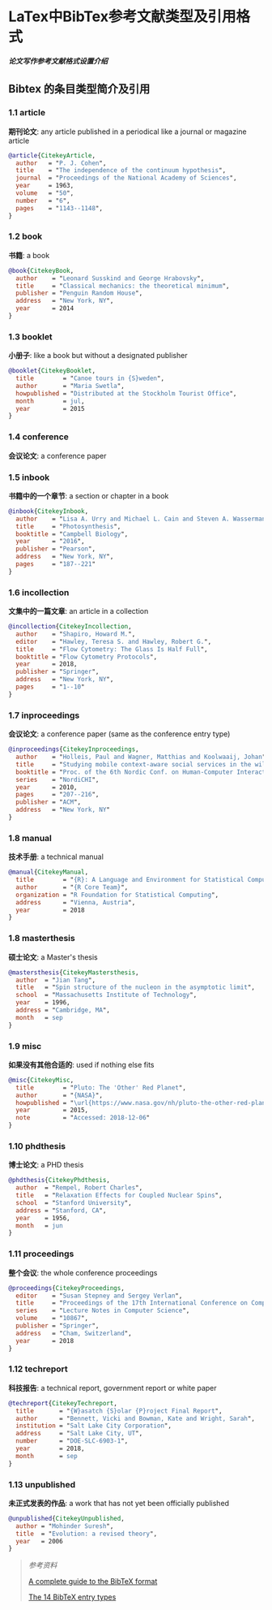 # LaTex中BibTex参考文献类型及引用格式


***论文写作参考文献格式设置介绍***

<!--more-->

## Bibtex 的条目类型简介及引用

### 1.1 article

**期刊论文**: any article published in a periodical like a journal or magazine article

```bibtex
@article{CitekeyArticle,
  author   = "P. J. Cohen",
  title    = "The independence of the continuum hypothesis",
  journal  = "Proceedings of the National Academy of Sciences",
  year     = 1963,
  volume   = "50",
  number   = "6",
  pages    = "1143--1148",
}
```

### 1.2 book

**书籍**: a book

```bibtex
@book{CitekeyBook,
  author    = "Leonard Susskind and George Hrabovsky",
  title     = "Classical mechanics: the theoretical minimum",
  publisher = "Penguin Random House",
  address   = "New York, NY",
  year      = 2014
}
```

### 1.3 booklet

**小册子**: like a book but without a designated publisher

```bibtex
@booklet{CitekeyBooklet,
  title        = "Canoe tours in {S}weden",
  author       = "Maria Swetla", 
  howpublished = "Distributed at the Stockholm Tourist Office",
  month        = jul,
  year         = 2015
}
```

### 1.4 conference

**会议论文**: a conference paper

### 1.5 inbook

**书籍中的一个章节**: a section or chapter in a book

```bibtex
@inbook{CitekeyInbook,
  author    = "Lisa A. Urry and Michael L. Cain and Steven A. Wasserman and Peter V. Minorsky and Jane B. Reece",
  title     = "Photosynthesis",
  booktitle = "Campbell Biology",
  year      = "2016",
  publisher = "Pearson",
  address   = "New York, NY",
  pages     = "187--221"
}
```

### 1.6 incollection

**文集中的一篇文章**: an article in a collection

```bibtex
@incollection{CitekeyIncollection,
  author    = "Shapiro, Howard M.",
  editor    = "Hawley, Teresa S. and Hawley, Robert G.",
  title     = "Flow Cytometry: The Glass Is Half Full",
  booktitle = "Flow Cytometry Protocols",
  year      = 2018,
  publisher = "Springer",
  address   = "New York, NY",
  pages     = "1--10"
}
```

### 1.7 inproceedings

**会议论文**: a conference paper (same as the conference entry type)

```bibtex
@inproceedings{CitekeyInproceedings,
  author    = "Holleis, Paul and Wagner, Matthias and Koolwaaij, Johan",
  title     = "Studying mobile context-aware social services in the wild",
  booktitle = "Proc. of the 6th Nordic Conf. on Human-Computer Interaction",
  series    = "NordiCHI",
  year      = 2010,
  pages     = "207--216",
  publisher = "ACM",
  address   = "New York, NY"
}
```

### 1.8 manual

**技术手册**: a technical manual

```bibtex
@manual{CitekeyManual,
  title        = "{R}: A Language and Environment for Statistical Computing",
  author       = "{R Core Team}",
  organization = "R Foundation for Statistical Computing",
  address      = "Vienna, Austria",
  year         = 2018
}
```

### 1.8 masterthesis

**硕士论文**: a Master's thesis

```bibtex
@mastersthesis{CitekeyMastersthesis,
  author  = "Jian Tang",
  title   = "Spin structure of the nucleon in the asymptotic limit",
  school  = "Massachusetts Institute of Technology",
  year    = 1996,
  address = "Cambridge, MA",
  month   = sep
}
```

### 1.9 misc

**如果没有其他合适的**: used if nothing else fits

```bibtex
@misc{CitekeyMisc,
  title        = "Pluto: The 'Other' Red Planet",
  author       = "{NASA}",
  howpublished = "\url{https://www.nasa.gov/nh/pluto-the-other-red-planet}",
  year         = 2015,
  note         = "Accessed: 2018-12-06"
}
```

### 1.10 phdthesis

**博士论文**: a PHD thesis

```bibtex
@phdthesis{CitekeyPhdthesis,
  author  = "Rempel, Robert Charles",
  title   = "Relaxation Effects for Coupled Nuclear Spins",
  school  = "Stanford University",
  address = "Stanford, CA",
  year    = 1956,
  month   = jun
}
```

### 1.11 proceedings

**整个会议**: the whole conference proceedings

```bibtex
@proceedings{CitekeyProceedings,
  editor    = "Susan Stepney and Sergey Verlan",
  title     = "Proceedings of the 17th International Conference on Computation and Natural Computation, Fontainebleau, France",
  series    = "Lecture Notes in Computer Science",
  volume    = "10867",
  publisher = "Springer",
  address   = "Cham, Switzerland",
  year      = 2018
}
```

### 1.12 techreport

**科技报告**: a technical report, government report or white paper

```bibtex
@techreport{CitekeyTechreport,
  title       = "{W}asatch {S}olar {P}roject Final Report",
  author      = "Bennett, Vicki and Bowman, Kate and Wright, Sarah",
  institution = "Salt Lake City Corporation",
  address     = "Salt Lake City, UT",
  number      = "DOE-SLC-6903-1",
  year        = 2018,
  month       = sep
}
```

### 1.13 unpublished

**未正式发表的作品**: a work that has not yet been officially published

```bibtex
@unpublished{CitekeyUnpublished,
  author = "Mohinder Suresh",
  title  = "Evolution: a revised theory",
  year   = 2006
}
```

> *参考资料*
> 
> [A complete guide to the BibTeX format](https://www.bibtex.com/g/bibtex-format/#:~:text=Here%20is%20a%20complete%20listing%20of%20the%20BibTeX,paper%20%28same%20as%20the%20conference%20entry%20type%29%20%E6%9B%B4%E5%A4%9A%E9%A1%B9%E7%9B%AE)
> 
> [The 14 BibTeX entry types](https://www.bibtex.com/e/entry-types/)
